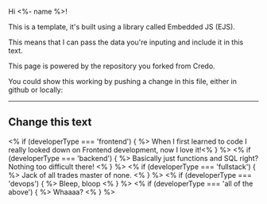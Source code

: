 Hi <%- name %>!

This is a template, it's built using a library called Embedded JS (EJS).

This means that I can pass the data you're inputing and include it in this text.

This page is powered by the repository you forked from Credo.

You could show this working by pushing a change in this file, either in github or locally:

---
Change this text
---

<% if (developerType === 'frontend') { %>
When I first learned to code I really looked down on Frontend development, now I love it!<% } %>
<% if (developerType === 'backend') { %>
Basically just functions and SQL right? Nothing too difficult there!
<% } %>
<% if (developerType === 'fullstack') { %>
Jack of all trades master of none.
<% } %>
<% if (developerType === 'devops') { %>
Bleep, bloop
<% } %>
<% if (developerType === 'all of the above') { %>
Whaaaa?
<% } %>



